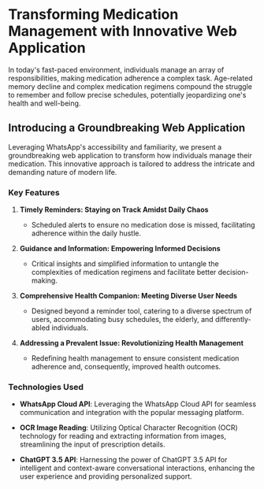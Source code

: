 # Transforming Medication Management with Innovative Web Application

In today's fast-paced environment, individuals manage an array of responsibilities, making medication adherence a complex task. Age-related memory decline and complex medication regimens compound the struggle to remember and follow precise schedules, potentially jeopardizing one's health and well-being.

## Introducing a Groundbreaking Web Application

Leveraging WhatsApp's accessibility and familiarity, we present a groundbreaking web application to transform how individuals manage their medication. This innovative approach is tailored to address the intricate and demanding nature of modern life.

### Key Features

1. **Timely Reminders: Staying on Track Amidst Daily Chaos**
   - Scheduled alerts to ensure no medication dose is missed, facilitating adherence within the daily hustle.

2. **Guidance and Information: Empowering Informed Decisions**
   - Critical insights and simplified information to untangle the complexities of medication regimens and facilitate better decision-making.

3. **Comprehensive Health Companion: Meeting Diverse User Needs**
   - Designed beyond a reminder tool, catering to a diverse spectrum of users, accommodating busy schedules, the elderly, and differently-abled individuals.

4. **Addressing a Prevalent Issue: Revolutionizing Health Management**
   - Redefining health management to ensure consistent medication adherence and, consequently, improved health outcomes.

### Technologies Used

- **WhatsApp Cloud API**: Leveraging the WhatsApp Cloud API for seamless communication and integration with the popular messaging platform.

- **OCR Image Reading**: Utilizing Optical Character Recognition (OCR) technology for reading and extracting information from images, streamlining the input of prescription details.

- **ChatGPT 3.5 API**: Harnessing the power of ChatGPT 3.5 API for intelligent and context-aware conversational interactions, enhancing the user experience and providing personalized support.
